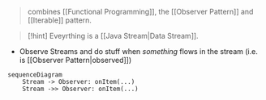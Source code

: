> combines [[Functional Programming]], the [[Observer Pattern]] and [[Iterable]] pattern.

> [!hint] Eveyrthing is a [[Java Stream|Data Stream]].


- Observe Streams and do stuff when _something_ flows in the stream (i.e. is [[Observer Pattern|observed]])

```mermaid
sequenceDiagram
	Stream -> Observer: onItem(...)
	Stream ->> Observer: onItem(...)
```
